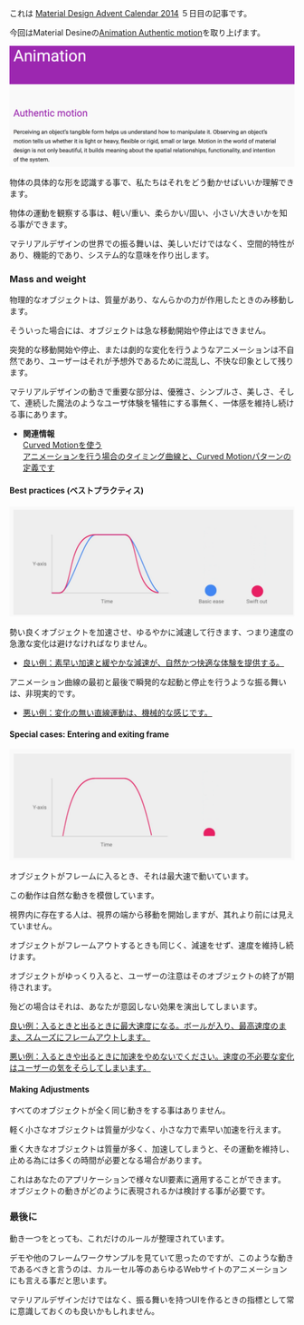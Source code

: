 これは [Material Design Advent Calendar 2014](http://www.adventar.org/calendars/495) ５日目の記事です。

今回はMaterial Desineの[Animation Authentic motion](http://www.google.com/design/spec/animation/authentic-motion.html)を取り上げます。

![Image](https://raw.githubusercontent.com/MSakamaki/AdventCalendar2014/master/img/028.png)

物体の具体的な形を認識する事で、私たちはそれをどう動かせばいいか理解できます。

物体の運動を観察する事は、軽い/重い、柔らかい/固い、小さい/大きいかを知る事ができます。

マテリアルデザインの世界での振る舞いは、美しいだけではなく、空間的特性があり、機能的であり、システム的な意味を作り出します。


### Mass and weight

物理的なオブジェクトは、質量があり、なんらかの力が作用したときのみ移動します。

そういった場合には、オブジェクトは急な移動開始や停止はできません。

突発的な移動開始や停止、または劇的な変化を行うようなアニメーションは不自然であり、ユーザーはそれが予想外であるために混乱し、不快な印象として残ります。

マテリアルデザインの動きで重要な部分は、優雅さ、シンプルさ、美しさ、そして、連続した魔法のようなユーザ体験を犠牲にする事無く、一体感を維持し続ける事にあります。

 * **関連情報**  
[Curved Motionを使う  
アニメーションを行う場合のタイミング曲線と、Curved Motionパターンの定義です](http://developer.android.com/training/material/animations.html#CurvedMotion)


#### Best practices (ベストプラクティス)

![Image](https://raw.githubusercontent.com/MSakamaki/AdventCalendar2014/master/img/026.png)

勢い良くオブジェクトを加速させ、ゆるやかに減速して行きます、つまり速度の急激な変化は避けなければなりません。

 * [良い例：素早い加速と緩やかな減速が、自然かつ快適な体験を提供する。](http://material-design.storage.googleapis.com/publish/v_2/material_ext_publish/0B2wX4iIvu8L6SERxSXVhMVpsd1E/animation-authenticmotion-massandweight-ex1_xhdpi.webm)


アニメーション曲線の最初と最後で瞬発的な起動と停止を行うような振る舞いは、非現実的です。

 * [悪い例：変化の無い直線運動は、機械的な感じです。](http://material-design.storage.googleapis.com/publish/v_2/material_ext_publish/0B2wX4iIvu8L6c0wwY2FPSVdnYlk/animation-authenticmotion-massandweight-ex2_xhdpi.webm)

#### Special cases: Entering and exiting frame

![Image](https://raw.githubusercontent.com/MSakamaki/AdventCalendar2014/master/img/027.png)


オブジェクトがフレームに入るとき、それは最大速で動いています。

この動作は自然な動きを模倣しています。

視界内に存在する人は、視界の端から移動を開始しますが、其れより前には見えていません。

オブジェクトがフレームアウトするときも同じく、減速をせず、速度を維持し続けます。

オブジェクトがゆっくり入ると、ユーザーの注意はそのオブジェクトの終了が期待されます。

殆どの場合はそれは、あなたが意図しない効果を演出してしまいます。

[良い例：入るときと出るときに最大速度になる。ボールが入り、最高速度のまま、スムーズにフレームアウトします。](http://material-design.storage.googleapis.com/publish/v_2/material_ext_publish/0B2wX4iIvu8L6ckdKbll4b2RvRnM/animation-authenticmotion-massandweight-ex3_do_xhdpi.webm)

[悪い例：入るときや出るときに加速をやめないでください。速度の不必要な変化はユーザーの気をそらしてしまいます。](http://material-design.storage.googleapis.com/publish/v_2/material_ext_publish/0B2wX4iIvu8L6TnJvREpCZy1nMUU/animation-authenticmotion-massandweight-ex4_dont_xhdpi.webm)

#### Making Adjustments

すべてのオブジェクトが全く同じ動きをする事はありません。

軽く小さなオブジェクトは質量が少なく、小さな力で素早い加速を行えます。

重く大きなオブジェクトは質量が多く、加速してしまうと、その運動を維持し、止める為には多くの時間が必要となる場合があります。

これはあなたのアプリケーションで様々なUI要素に適用することができます。
オブジェクトの動きがどのように表現されるかは検討する事が必要です。

### 最後に

動き一つをとっても、これだけのルールが整理されています。

デモや他のフレームワークサンプルを見ていて思ったのですが、このような動きであるべきと言うのは、カルーセル等のあらゆるWebサイトのアニメーションにも言える事だと思います。

マテリアルデザインだけではなく、振る舞いを持つUIを作るときの指標として常に意識しておくのも良いかもしれません。
